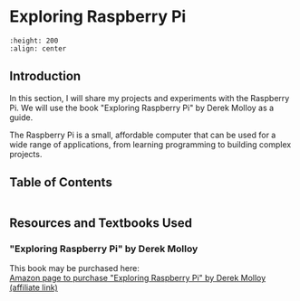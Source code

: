 # Exploring Raspberry Pi

```{image} images/exploring_raspberry_pi.png
:height: 200
:align: center
```
## Introduction
In this section, I will share my projects and experiments with the Raspberry Pi. We will use the book "Exploring Raspberry Pi" by Derek Molloy as a guide. 

The Raspberry Pi is a small, affordable computer that can be used for a wide range of applications, from learning programming to building complex projects.


## Table of Contents
```{tableofcontents}
```

## Resources and Textbooks Used

### "Exploring Raspberry Pi" by Derek Molloy
This book may be purchased here: <br>
[Amazon page to purchase "Exploring Raspberry Pi" by Derek Molloy (affiliate link)](https://amzn.to/44uOGnl)